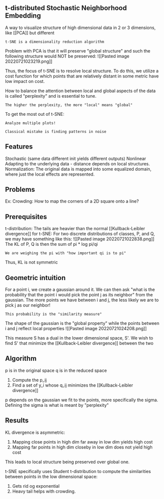 ## t-distributed Stochastic Neighborhood Embedding
A way to visualize structure of high dimensional data in 2 or 3 dimensions, like [[PCA]] but different

	t-SNE is a dimensionality reduction algorithm

Problem with PCA is that it will preserve "global structure" and such the following structure would NOT be preserved: 
![[Pasted image 20220721023219.png]]

Thus, the focus of t-SNE is to resolve local structure. To do this, we utilize a cost function for which points that are relatively distant in some metric have low impact on cost.

How to balance the attention between local and global aspects of the data is called "perplexity" and is essential to tune.

	The higher the perplexity, the more "local" means "global"

To get the most out of t-SNE:

	Analyze multiple plots!

	Classical mistake is finding patterns in noise

## Features
Stochastic (same data different init yields different outputs)
Nonlinear
Adapting to the underlying data - distance depends on local structures.
Normalization: The original data is mapped into some equalized domain, where just the local effects are represented.


## Problems
Ex:
	Crowding: How to map the corners of a 2D square onto a line?


## Prerequisites
t-distribution: The tails are heavier than the normal
[[Kullback-Leibler divergence]] for t-SNE:
For two discrete distributions of classes, P, and Q, we may have something like this: 
![[Pasted image 20220721022838.png]]
The KL of P, Q is then the sum of pi * log pi/qi

	We are weighing the pi with "how important qi is to pi"
Thus, KL is not symmetric

## Geometric intuition
For a point i, we create a gaussian around it. We can then ask "what is the probability that the point i would pick the point j as its neighbor" from the gaussian. The more points we have between i and j, the less likely we are to pick j as our neighbor!

	This probability is the "similarity measure"

The shape of the gaussian is the "global property" while the points between i and j reflect local properties 
![[Pasted image 20220721024208.png]]


This measure S has a dual in the lower dimensional space, S'. We wish to find S' that minimize the [[Kullback-Leibler divergence]] between the two 

## Algorithm
p is in the original space
q  is in the reduced space

1. Compute the p_ij
2. Find a set of y_i whose q_ij minimizes the [[Kullback-Leibler divergence]]



p depends on the gaussian we fit to the points, more specifically the sigma. Defining the sigma is what is meant by "perplexity"


## Results
KL divergence is asymmetric:
1. Mapping close points in high dim far away in low dim yields high cost
2. Mapping far points in high dim closeby in low dim does not yield high cost

This leads to local structure being preserved over global one.


t-SNE specifically uses Student t-distribution to compute the similarities between points in the low dimensional space:
1. Gets rid og exponential
2. Heavy tail helps with crowding.